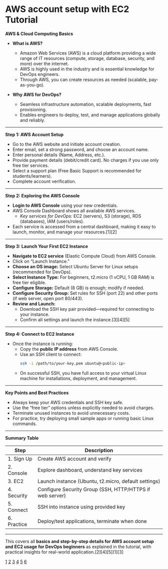 # AWS account setup with EC2 Tutorial

**AWS & Cloud Computing Basics**

- **What is AWS?**
  - Amazon Web Services (AWS) is a cloud platform providing a wide range of IT resources (compute, storage, database, security, and more) over the internet.
  - AWS is highly used in the industry and is essential knowledge for DevOps engineers.
  - Through AWS, you can create resources as needed (scalable, pay-as-you-go).

- **Why AWS for DevOps?**
  - Seamless infrastructure automation, scalable deployments, fast provisioning.
  - Enables engineers to deploy, test, and manage applications globally and reliably.

***

**Step 1: AWS Account Setup**

- Go to the AWS website and initiate account creation.
- Enter email, set a strong password, and choose an account name.
- Enter personal details (Name, Address, etc.).
- Provide payment details (debit/credit card). No charges if you use only free tier services.
- Select a support plan (Free Basic Support is recommended for students/learners).
- Complete account verification.

***

**Step 2: Exploring the AWS Console**

- **Login to AWS Console** using your new credentials.
- AWS Console Dashboard shows all available AWS services.
  - *Key services for DevOps:* EC2 (servers), S3 (storage), RDS (databases), IAM (users/roles).
- Each service is accessed from a central dashboard, making it easy to launch, monitor, and manage your resources.[1][2]

***

**Step 3: Launch Your First EC2 Instance**

- **Navigate to EC2 service** (Elastic Compute Cloud) from AWS Console.
- Click on “Launch Instance.”
- **Choose an OS image:** Select Ubuntu Server for Linux setups (recommended for DevOps).
- **Select Instance Type:** For beginners, t2.micro (1 vCPU, 1 GB RAM) is free tier eligible.
- **Configure Storage:** Default (8 GB) is enough; modify if needed.
- **Configure Security Group:** Set rules for SSH (port 22) and other ports (if web server, open port 80/443).
- **Review and Launch:**
  - Download the SSH key pair provided—required for connecting to your instance.
  - Confirm all settings and launch the instance.[3][4][5]

***

**Step 4: Connect to EC2 Instance**

- Once the instance is running:
  - Copy the **public IP address** from AWS Console.
  - Use an SSH client to connect:
    ```bash
    ssh -i /path/to/your-key.pem ubuntu@<public-ip>
    ```
  - On successful SSH, you have full access to your virtual Linux machine for installations, deployment, and management.

***

**Key Points and Best Practices**

- Always keep your AWS credentials and SSH key safe.
- Use the “free tier” options unless explicitly needed to avoid charges.
- Terminate unused instances to avoid unnecessary costs.
- For practice, try deploying small sample apps or running basic Linux commands.

***

**Summary Table**

| Step        | Description                                                  |
|-------------|-------------------------------------------------------------|
| 1. Sign Up  | Create AWS account and verify                                |
| 2. Console  | Explore dashboard, understand key services                   |
| 3. EC2      | Launch instance (Ubuntu, t2.micro, default settings)         |
| 4. Security | Configure Security Group (SSH, HTTP/HTTPS if web server)     |
| 5. Connect  | SSH into instance using provided key                         |
| 6. Practice | Deploy/test applications, terminate when done                |

***

This covers all **basics and step-by-step details for AWS account setup and EC2 usage for DevOps beginners** as explained in the tutorial, with practical insights for real-world application.[2][4][5][1][3]

[1](https://www.youtube.com/watch?v=gz3dr6o5gxI&amp;list=PLlfy9GnSVerQwJTUul8p_BWT5SdXAslI7&amp;index=1)
[2](https://www.youtube.com/watch?v=gz3dr6o5gxI&amp;list=PLlfy9GnSVerQwJTUul8p_BWT5SdXAslI7&amp;index=1&amp;t=90s)
[3](https://www.youtube.com/watch?v=gz3dr6o5gxI&amp;list=PLlfy9GnSVerQwJTUul8p_BWT5SdXAslI7&amp;index=1&amp;t=360s)
[4](https://www.youtube.com/watch?v=gz3dr6o5gxI&amp;list=PLlfy9GnSVerQwJTUul8p_BWT5SdXAslI7&amp;index=1&amp;t=450s)
[5](https://www.youtube.com/watch?v=gz3dr6o5gxI&amp;list=PLlfy9GnSVerQwJTUul8p_BWT5SdXAslI7&amp;index=1&amp;t=780s)
[6](https://www.youtube.com/watch?v=gz3dr6o5gxI&list=PLlfy9GnSVerQwJTUul8p_BWT5SdXAslI7&index=2)
